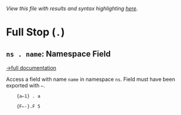 *View this file with results and syntax highlighting [here](https://saltytine.github.io/BQN/help/namespacefield.html).*

# Full Stop (`.`)

## `ns . name`: Namespace Field
[→full documentation](../doc/namespace.md)

Access a field with name `name` in namespace `ns`. Field must have been exported with `⇐`.

        {a⇐1} . a

        {F⇐-}.F 5
